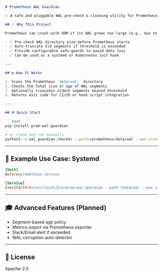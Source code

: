 

```markdown
# Prometheus WAL Guardian

✨ A safe and pluggable WAL pre-check & cleaning utility for Prometheus. Prevent OOM crashes caused by oversized WAL segments.

## ✨ Why This Project

Prometheus can crash with OOM if its WAL grows too large (e.g., due to failed remote-write or TSDB compression issues). This tool provides a proactive solution:

- ✅ Pre-check WAL directory size before Prometheus starts
- ✅ Auto-truncate old segments if threshold is exceeded
- ✅ Provide configurable safe-guards to avoid data loss
- ✅ Can be used as a systemd or Kubernetes init hook

---

## ⚙️ How It Works

1. Scans the Prometheus `data/wal/` directory
2. Checks the total size or age of WAL segments
3. Optionally truncates oldest segments beyond threshold
4. Returns exit code for CI/CD or hook script integration

---

## 🌐 Quick Start

```bash
pip install prom-wal-guardian

# or clone and run manually
python3 -m wal_guardian.checker --path=/prometheus/data/wal --max-size=5GB
```

---

## 🧳 Example Use Case: Systemd

```ini
[Unit]
Before=prometheus.service

[Service]
ExecStartPre=/usr/local/bin/prom-wal-guardian --path /data/wal --max-size 5GB
```

---

## 🎓 Advanced Features (Planned)
- Segment-based age policy
- Metrics export via Prometheus exporter
- Slack/Email alert if exceeded
- WAL corruption auto-detector

---

## 🚀 License
Apache-2.0
